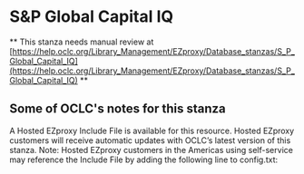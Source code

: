 # S&P Global Capital IQ
** This stanza needs manual review at [https://help.oclc.org/Library_Management/EZproxy/Database_stanzas/S_P_Global_Capital_IQ](https://help.oclc.org/Library_Management/EZproxy/Database_stanzas/S_P_Global_Capital_IQ) **

## Some of OCLC's notes for this stanza

A Hosted EZproxy Include File is available for this resource. Hosted EZproxy customers will receive automatic updates with OCLC&rsquo;s latest version of this stanza. Note: Hosted EZproxy customers in the Americas using self-service may reference the Include File by adding the following line to config.txt:

&nbsp;
